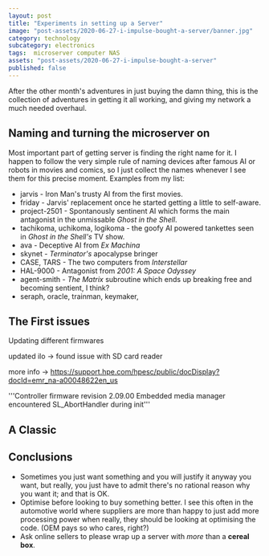 ```yaml
---
layout: post
title: "Experiments in setting up a Server"
image: "post-assets/2020-06-27-i-impulse-bought-a-server/banner.jpg"
category: technology
subcategory: electronics
tags:  microserver computer NAS
assets: "post-assets/2020-06-27-i-impulse-bought-a-server"
published: false
---
```


After the other month's adventures in just buying the damn thing, this is the collection of adventures in getting it all working, and giving my network a much  needed overhaul.

## Naming and turning the microserver on

Most important part of getting server is finding the right name for it. I happen to follow the very simple rule of naming devices after famous AI or robots in movies and comics, so I just collect the names whenever I see them for this precise moment. Examples from my list:

 - jarvis - Iron Man's trusty AI from the first movies.
 - friday - Jarvis' replacement once he started getting a little to self-aware.
 - project-2501 - Spontanously sentinent AI which forms the main antagonist in the unmissable *Ghost in the Shell*.
 - tachikoma, uchikoma, logikoma - the goofy AI powered tankettes seen in *Ghost in the Shell's* TV show.
 - ava - Deceptive AI from *Ex Machina*
 - skynet - *Terminator's* apocalypse bringer
 - CASE, TARS - The two computers from *Interstellar*
 - HAL-9000 - Antagonist from *2001: A Space Odyssey*
 - agent-smith - *The Matrix* subroutine which ends up breaking free and becoming sentient, I think?
 - seraph, oracle, trainman, keymaker,




## The First issues

Updating different firmwares

updated ilo -> found issue with SD card reader

more info -> https://support.hpe.com/hpesc/public/docDisplay?docId=emr_na-a00048622en_us

'''Controller firmware revision 2.09.00 Embedded media manager encountered SL_AbortHandler during init'''

## A Classic



## Conclusions

 - Sometimes you just want something and you will justify it anyway you want, but really, you just have to admit there's no rational reason why you want it; and that is OK.
 - Optimise before looking to buy something better. I see this often in the automotive world where suppliers are more than happy to just add more processing power when really, they should be looking at optimising the code. (OEM pays so who cares, right?)
 - Ask online sellers to please wrap up a server with *more* than a **cereal box**.

